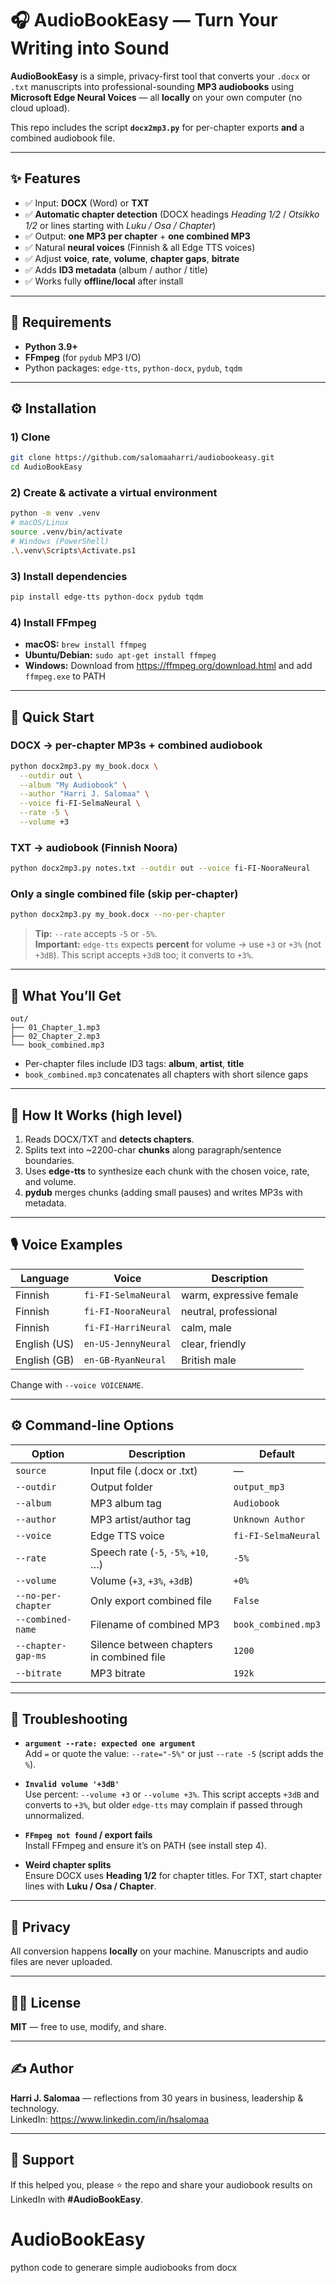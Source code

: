 # 🎧 AudioBookEasy — Turn Your Writing into Sound

**AudioBookEasy** is a simple, privacy-first tool that converts your `.docx` or `.txt` manuscripts into professional-sounding **MP3 audiobooks** using **Microsoft Edge Neural Voices** — all **locally** on your own computer (no cloud upload).

This repo includes the script **`docx2mp3.py`** for per-chapter exports **and** a combined audiobook file.

---

## ✨ Features

- ✅ Input: **DOCX** (Word) or **TXT**
- ✅ **Automatic chapter detection** (DOCX headings *Heading 1/2* / *Otsikko 1/2* or lines starting with *Luku / Osa / Chapter*)
- ✅ Output: **one MP3 per chapter** + **one combined MP3**
- ✅ Natural **neural voices** (Finnish & all Edge TTS voices)
- ✅ Adjust **voice**, **rate**, **volume**, **chapter gaps**, **bitrate**
- ✅ Adds **ID3 metadata** (album / author / title)
- ✅ Works fully **offline/local** after install

---

## 🧰 Requirements

- **Python 3.9+**
- **FFmpeg** (for `pydub` MP3 I/O)
- Python packages: `edge-tts`, `python-docx`, `pydub`, `tqdm`

---

## ⚙️ Installation

### 1) Clone
```bash
git clone https://github.com/salomaaharri/audiobookeasy.git
cd AudioBookEasy
```

### 2) Create & activate a virtual environment
```bash
python -m venv .venv
# macOS/Linux
source .venv/bin/activate
# Windows (PowerShell)
.\.venv\Scripts\Activate.ps1
```

### 3) Install dependencies
```bash
pip install edge-tts python-docx pydub tqdm
```

### 4) Install FFmpeg
- **macOS:** `brew install ffmpeg`  
- **Ubuntu/Debian:** `sudo apt-get install ffmpeg`  
- **Windows:** Download from https://ffmpeg.org/download.html and add `ffmpeg.exe` to PATH

---

## 🚀 Quick Start

### DOCX → per-chapter MP3s + combined audiobook
```bash
python docx2mp3.py my_book.docx \
  --outdir out \
  --album "My Audiobook" \
  --author "Harri J. Salomaa" \
  --voice fi-FI-SelmaNeural \
  --rate -5 \
  --volume +3
```

### TXT → audiobook (Finnish Noora)
```bash
python docx2mp3.py notes.txt --outdir out --voice fi-FI-NooraNeural
```

### Only a single combined file (skip per-chapter)
```bash
python docx2mp3.py my_book.docx --no-per-chapter
```

> **Tip:** `--rate` accepts `-5` or `-5%`.  
> **Important:** `edge-tts` expects **percent** for volume → use `+3` or `+3%` (not `+3dB`). This script accepts `+3dB` too; it converts to `+3%`.

---

## 🧪 What You’ll Get

```
out/
├── 01_Chapter_1.mp3
├── 02_Chapter_2.mp3
└── book_combined.mp3
```

- Per-chapter files include ID3 tags: **album**, **artist**, **title**  
- `book_combined.mp3` concatenates all chapters with short silence gaps

---

## 🧩 How It Works (high level)

1. Reads DOCX/TXT and **detects chapters**.  
2. Splits text into ~2200-char **chunks** along paragraph/sentence boundaries.  
3. Uses **edge-tts** to synthesize each chunk with the chosen voice, rate, and volume.  
4. **pydub** merges chunks (adding small pauses) and writes MP3s with metadata.

---

## 🎙️ Voice Examples

| Language | Voice | Description |
|---|---|---|
| Finnish | `fi-FI-SelmaNeural` | warm, expressive female |
| Finnish | `fi-FI-NooraNeural` | neutral, professional |
| Finnish | `fi-FI-HarriNeural` | calm, male |
| English (US) | `en-US-JennyNeural` | clear, friendly |
| English (GB) | `en-GB-RyanNeural` | British male |

Change with `--voice VOICENAME`.

---

## ⚙️ Command-line Options

| Option | Description | Default |
|---|---|---|
| `source` | Input file (.docx or .txt) | — |
| `--outdir` | Output folder | `output_mp3` |
| `--album` | MP3 album tag | `Audiobook` |
| `--author` | MP3 artist/author tag | `Unknown Author` |
| `--voice` | Edge TTS voice | `fi-FI-SelmaNeural` |
| `--rate` | Speech rate (`-5`, `-5%`, `+10`, …) | `-5%` |
| `--volume` | Volume (`+3`, `+3%`, `+3dB`) | `+0%` |
| `--no-per-chapter` | Only export combined file | `False` |
| `--combined-name` | Filename of combined MP3 | `book_combined.mp3` |
| `--chapter-gap-ms` | Silence between chapters in combined file | `1200` |
| `--bitrate` | MP3 bitrate | `192k` |

---

## 🧯 Troubleshooting

- **`argument --rate: expected one argument`**  
  Add `=` or quote the value: `--rate="-5%"` or just `--rate -5` (script adds the `%`).

- **`Invalid volume '+3dB'`**  
  Use percent: `--volume +3` or `--volume +3%`. This script accepts `+3dB` and converts to `+3%`, but older `edge-tts` may complain if passed through unnormalized.

- **`FFmpeg not found` / export fails**  
  Install FFmpeg and ensure it’s on PATH (see install step 4).

- **Weird chapter splits**  
  Ensure DOCX uses **Heading 1/2** for chapter titles. For TXT, start chapter lines with **Luku / Osa / Chapter**.

---

## 🔐 Privacy

All conversion happens **locally** on your machine. Manuscripts and audio files are never uploaded.

---

## 🧑‍💻 License

**MIT** — free to use, modify, and share.

---

## ✍️ Author

**Harri J. Salomaa** — reflections from 30 years in business, leadership & technology.  
LinkedIn: https://www.linkedin.com/in/hsalomaa

---

## 🌟 Support

If this helped you, please ⭐ the repo and share your audiobook results on LinkedIn with **#AudioBookEasy**.
# AudioBookEasy
python code to generare simple audiobooks from docx
